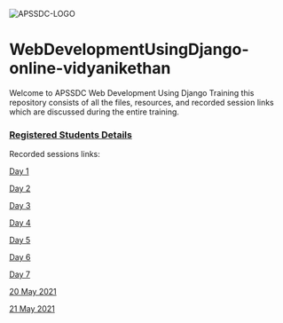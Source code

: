 ![APSSDC-LOGO](https://drive.google.com/uc?export=download&id=15AKQ6_-BixW4K6mL6RPphF5EKXqYF2zj)

# WebDevelopmentUsingDjango-online-vidyanikethan

Welcome to APSSDC Web Development Using Django Training this repository consists of all the files, resources, and recorded session links which are discussed during the entire training.

### [Registered Students Details](https://docs.google.com/spreadsheets/d/1NNrObQi0Z0uqOVvjoezuYMtInLn4WtdxYgKVN0hbckc/edit?usp=sharing)

Recorded sessions links:

[Day 1](https://transcripts.gotomeeting.com/#/s/7fbdff1f3730bbe8ea25f9449b889e68afc90b102b879a0ce8e482d680f13df4)

[Day 2](https://transcripts.gotomeeting.com/#/s/1dc5ceef3852355a7edf9a54ea4f7e8c3f1d87351b74827f380a08ce39844aba)

[Day 3](https://transcripts.gotomeeting.com/#/s/eb4de80b91690769e2f02f469df7702988e6eaaadd34c83c86cfd29850478cf1)

[Day 4](https://transcripts.gotomeeting.com/#/s/feb0d559c924dfce4fa394a9dd127020de961dd0314b7dde4ed8b931b2c773ce)

[Day 5](https://transcripts.gotomeeting.com/#/s/5046a3d966f7bd5ad40ee26fdba2c8bc71f3224066e317f4dddbf154a17ead8d)

[Day 6](https://transcripts.gotomeeting.com/#/s/49e3c787c6328a30839435cde87cd0a196406b8b700081af17d1ddbae74c1719)

[Day 7](https://transcripts.gotomeeting.com/#/s/105e0d38df29edc1021af42ccf73e15c56f2835e5d5b465f4028e15e2ff53deb)

[20 May 2021](https://transcripts.gotomeeting.com/#/s/d392f78422b554277334f2c31f2e7ce4ce90f71e4b16535a5d264aef8bd84d3e)

[21 May 2021](https://transcripts.gotomeeting.com/#/s/a3b36b9fb758b14009b2a4713c1f633bd30a3be7d3f8afb68db3f908ff298b3e)
